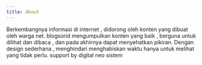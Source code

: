 ```yaml
---
title: About
---
```


Berkembangnya informasi di internet , didorong oleh konten yang dibuat oleh warga net. blogsorid mengumpulkan konten yang baik , berguna untuk dilihat dan dibaca , dan pada akhirnya dapat menyehatkan pikiran. 
Dengan design sederhana , menghindari menghabiskan waktu hanya untuk melihat yang tidak perlu.
support by digital neo sistem
